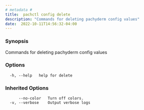 ```yaml
---
# metadata # 
title:  pachctl config delete
description: "Commands for deleting pachyderm config values"
date:  2022-10-11T14:56:32-04:00
---
```


### Synopsis

Commands for deleting pachyderm config values

### Options

```
  -h, --help   help for delete
```

### Inherited Options

```
      --no-color   Turn off colors.
  -v, --verbose    Output verbose logs
```

